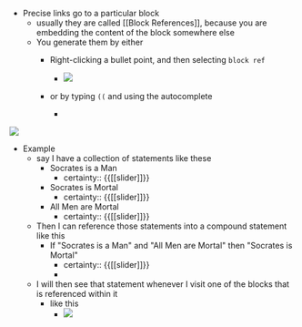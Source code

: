 - Precise links go to a particular block 
    - usually they are called [[Block References]], because you are embedding the content of the block somewhere else
    - You generate them by either
        - Right-clicking a bullet point, and then selecting `block ref`

            - ![](https://firebasestorage.googleapis.com/v0/b/firescript-577a2.appspot.com/o/imgs%2Fv8%2Fhelp%2F4D8pWjOjRQ?alt=media&token=c638ed6b-ff9e-46a8-9858-f0e646cdf9f7)
        - or by typing `((` and using the autocomplete

            - 
![](https://firebasestorage.googleapis.com/v0/b/firescript-577a2.appspot.com/o/imgs%2Fv8%2Fhelp%2F2FiNk-MYoc?alt=media&token=1bcc769f-092b-4fe1-a6a0-e620591bfc2c)
- Example
    - say I have a collection of statements like these
        - Socrates is a Man
            - certainty:: {{[[slider]]}}
        - Socrates is Mortal
            - certainty:: {{[[slider]]}}
        - All Men are Mortal
            - certainty:: {{[[slider]]}}
    - Then I can reference those statements into a compound statement like this
        - If "Socrates is a Man" and "All Men are Mortal" then "Socrates is Mortal"
            - certainty:: {{[[slider]]}}
            - 
    - I will then see that statement whenever I visit one of the blocks that is referenced within it
        - like this
            - ![](https://firebasestorage.googleapis.com/v0/b/firescript-577a2.appspot.com/o/imgs%2Fv8%2Fhelp%2FbGuVgwv7eo?alt=media&token=5cc08cb5-9668-4812-9084-38cd9cd816cf)
